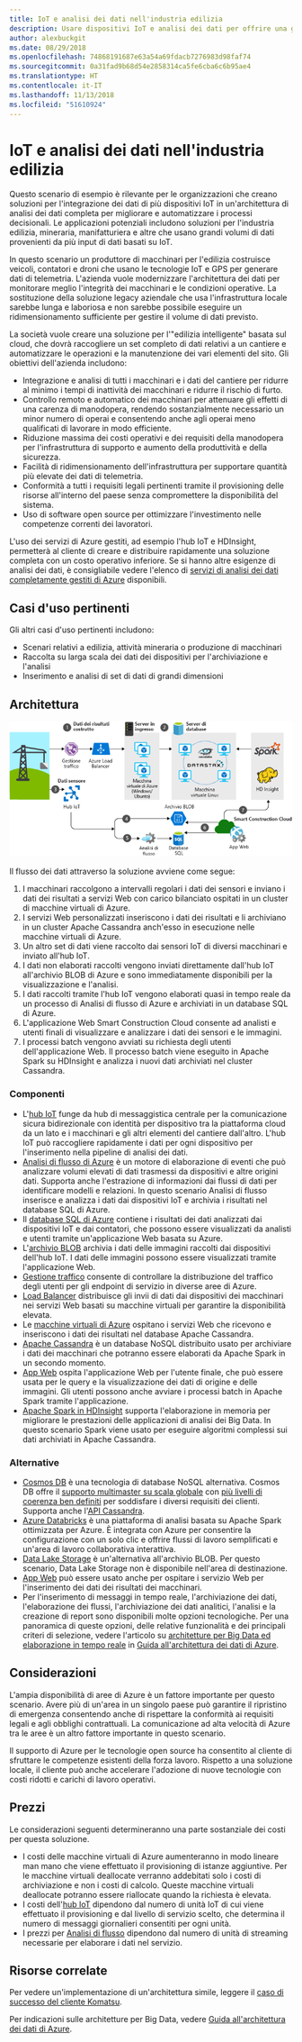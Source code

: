 ```yaml
---
title: IoT e analisi dei dati nell'industria edilizia
description: Usare dispositivi IoT e analisi dei dati per offrire una gestione e un funzionamento completo dei progetti edilizi.
author: alexbuckgit
ms.date: 08/29/2018
ms.openlocfilehash: 74868191687e63a54a69fdacb7276983d98faf74
ms.sourcegitcommit: 0a31fad9b68d54e2858314ca5fe6cba6c6b95ae4
ms.translationtype: HT
ms.contentlocale: it-IT
ms.lasthandoff: 11/13/2018
ms.locfileid: "51610924"
---
```

# <a name="iot-and-data-analytics-in-the-construction-industry"></a>IoT e analisi dei dati nell'industria edilizia

Questo scenario di esempio è rilevante per le organizzazioni che creano soluzioni per l'integrazione dei dati di più dispositivi IoT in un'architettura di analisi dei dati completa per migliorare e automatizzare i processi decisionali. Le applicazioni potenziali includono soluzioni per l'industria edilizia, mineraria, manifatturiera e altre che usano grandi volumi di dati provenienti da più input di dati basati su IoT.

In questo scenario un produttore di macchinari per l'edilizia costruisce veicoli, contatori e droni che usano le tecnologie IoT e GPS per generare dati di telemetria. L'azienda vuole modernizzare l'architettura dei dati per monitorare meglio l'integrità dei macchinari e le condizioni operative. La sostituzione della soluzione legacy aziendale che usa l'infrastruttura locale sarebbe lunga e laboriosa e non sarebbe possibile eseguire un ridimensionamento sufficiente per gestire il volume di dati previsto.

La società vuole creare una soluzione per l'"edilizia intelligente" basata sul cloud, che dovrà raccogliere un set completo di dati relativi a un cantiere e automatizzare le operazioni e la manutenzione dei vari elementi del sito. Gli obiettivi dell'azienda includono:

* Integrazione e analisi di tutti i macchinari e i dati del cantiere per ridurre al minimo i tempi di inattività dei macchinari e ridurre il rischio di furto.
* Controllo remoto e automatico dei macchinari per attenuare gli effetti di una carenza di manodopera, rendendo sostanzialmente necessario un minor numero di operai e consentendo anche agli operai meno qualificati di lavorare in modo efficiente.
* Riduzione massima dei costi operativi e dei requisiti della manodopera per l'infrastruttura di supporto e aumento della produttività e della sicurezza.
* Facilità di ridimensionamento dell'infrastruttura per supportare quantità più elevate dei dati di telemetria.
* Conformità a tutti i requisiti legali pertinenti tramite il provisioning delle risorse all'interno del paese senza compromettere la disponibilità del sistema.
* Uso di software open source per ottimizzare l'investimento nelle competenze correnti dei lavoratori.

L'uso dei servizi di Azure gestiti, ad esempio l'hub IoT e HDInsight, permetterà al cliente di creare e distribuire rapidamente una soluzione completa con un costo operativo inferiore. Se si hanno altre esigenze di analisi dei dati, è consigliabile vedere l'elenco di [servizi di analisi dei dati completamente gestiti di Azure][product-category] disponibili.

## <a name="relevant-use-cases"></a>Casi d'uso pertinenti

Gli altri casi d'uso pertinenti includono:

* Scenari relativi a edilizia, attività mineraria o produzione di macchinari
* Raccolta su larga scala dei dati dei dispositivi per l'archiviazione e l'analisi
* Inserimento e analisi di set di dati di grandi dimensioni

## <a name="architecture"></a>Architettura

![Architettura per IoT e analisi dei dati nell'industria edilizia][architecture]

Il flusso dei dati attraverso la soluzione avviene come segue:

1. I macchinari raccolgono a intervalli regolari i dati dei sensori e inviano i dati dei risultati a servizi Web con carico bilanciato ospitati in un cluster di macchine virtuali di Azure.
2. I servizi Web personalizzati inseriscono i dati dei risultati e li archiviano in un cluster Apache Cassandra anch'esso in esecuzione nelle macchine virtuali di Azure.
3. Un altro set di dati viene raccolto dai sensori IoT di diversi macchinari e inviato all'hub IoT.
4. I dati non elaborati raccolti vengono inviati direttamente dall'hub IoT all'archivio BLOB di Azure e sono immediatamente disponibili per la visualizzazione e l'analisi.
5. I dati raccolti tramite l'hub IoT vengono elaborati quasi in tempo reale da un processo di Analisi di flusso di Azure e archiviati in un database SQL di Azure.
6. L'applicazione Web Smart Construction Cloud consente ad analisti e utenti finali di visualizzare e analizzare i dati dei sensori e le immagini. 
7. I processi batch vengono avviati su richiesta degli utenti dell'applicazione Web. Il processo batch viene eseguito in Apache Spark su HDInsight e analizza i nuovi dati archiviati nel cluster Cassandra. 

### <a name="components"></a>Componenti

* L'[hub IoT](/azure/iot-hub/about-iot-hub) funge da hub di messaggistica centrale per la comunicazione sicura bidirezionale con identità per dispositivo tra la piattaforma cloud da un lato e i macchinari e gli altri elementi del cantiere dall'altro. L'hub IoT può raccogliere rapidamente i dati per ogni dispositivo per l'inserimento nella pipeline di analisi dei dati. 
* [Analisi di flusso di Azure](/azure/stream-analytics/stream-analytics-introduction) è un motore di elaborazione di eventi che può analizzare volumi elevati di dati trasmessi da dispositivi e altre origini dati. Supporta anche l'estrazione di informazioni dai flussi di dati per identificare modelli e relazioni. In questo scenario Analisi di flusso inserisce e analizza i dati dai dispositivi IoT e archivia i risultati nel database SQL di Azure. 
* Il [database SQL di Azure](/azure/sql-database/sql-database-technical-overview) contiene i risultati dei dati analizzati dai dispositivi IoT e dai contatori, che possono essere visualizzati da analisti e utenti tramite un'applicazione Web basata su Azure. 
* L'[archivio BLOB](/azure/storage/blobs/storage-blobs-introduction) archivia i dati delle immagini raccolti dai dispositivi dell'hub IoT. I dati delle immagini possono essere visualizzati tramite l'applicazione Web.
* [Gestione traffico](/azure/traffic-manager/traffic-manager-overview) consente di controllare la distribuzione del traffico degli utenti per gli endpoint di servizio in diverse aree di Azure.
* [Load Balancer](/azure/load-balancer/load-balancer-overview) distribuisce gli invii di dati dai dispositivi dei macchinari nei servizi Web basati su macchine virtuali per garantire la disponibilità elevata.
* Le [macchine virtuali di Azure](/azure/virtual-machines) ospitano i servizi Web che ricevono e inseriscono i dati dei risultati nel database Apache Cassandra.
* [Apache Cassandra](https://cassandra.apache.org) è un database NoSQL distribuito usato per archiviare i dati dei macchinari che potranno essere elaborati da Apache Spark in un secondo momento.
* [App Web](/azure/app-service/app-service-web-overview) ospita l'applicazione Web per l'utente finale, che può essere usata per le query e la visualizzazione dei dati di origine e delle immagini. Gli utenti possono anche avviare i processi batch in Apache Spark tramite l'applicazione.
* [Apache Spark in HDInsight](/azure/hdinsight/spark/apache-spark-overview) supporta l'elaborazione in memoria per migliorare le prestazioni delle applicazioni di analisi dei Big Data. In questo scenario Spark viene usato per eseguire algoritmi complessi sui dati archiviati in Apache Cassandra.


### <a name="alternatives"></a>Alternative

* [Cosmos DB](/azure/cosmos-db/introduction) è una tecnologia di database NoSQL alternativa. Cosmos DB offre il [supporto multimaster su scala globale](/azure/cosmos-db/multi-region-writers) con [più livelli di coerenza ben definiti](/azure/cosmos-db/consistency-levels) per soddisfare i diversi requisiti dei clienti. Supporta anche l'[API Cassandra](/azure/cosmos-db/cassandra-introduction). 
* [Azure Databricks](/azure/azure-databricks/what-is-azure-databricks) è una piattaforma di analisi basata su Apache Spark ottimizzata per Azure. È integrata con Azure per consentire la configurazione con un solo clic e offrire flussi di lavoro semplificati e un'area di lavoro collaborativa interattiva.
* [Data Lake Storage](/azure/storage/data-lake-storage) è un'alternativa all'archivio BLOB. Per questo scenario, Data Lake Storage non è disponibile nell'area di destinazione.
* [App Web](/azure/app-service) può essere usato anche per ospitare i servizio Web per l'inserimento dei dati dei risultati dei macchinari.
* Per l'inserimento di messaggi in tempo reale, l'archiviazione dei dati, l'elaborazione dei flussi, l'archiviazione dei dati analitici, l'analisi e la creazione di report sono disponibili molte opzioni tecnologiche. Per una panoramica di queste opzioni, delle relative funzionalità e dei principali criteri di selezione, vedere l'articolo su [architetture per Big Data ed elaborazione in tempo reale](/azure/architecture/data-guide/technology-choices/real-time-ingestion) in [Guida all'architettura dei dati di Azure](/azure/architecture/data-guide).

## <a name="considerations"></a>Considerazioni

L'ampia disponibilità di aree di Azure è un fattore importante per questo scenario. Avere più di un'area in un singolo paese può garantire il ripristino di emergenza consentendo anche di rispettare la conformità ai requisiti legali e agli obblighi contrattuali. La comunicazione ad alta velocità di Azure tra le aree è un altro fattore importante in questo scenario.

Il supporto di Azure per le tecnologie open source ha consentito al cliente di sfruttare le competenze esistenti della forza lavoro. Rispetto a una soluzione locale, il cliente può anche accelerare l'adozione di nuove tecnologie con costi ridotti e carichi di lavoro operativi. 

## <a name="pricing"></a>Prezzi

Le considerazioni seguenti determineranno una parte sostanziale dei costi per questa soluzione.

* I costi delle macchine virtuali di Azure aumenteranno in modo lineare man mano che viene effettuato il provisioning di istanze aggiuntive. Per le macchine virtuali deallocate verranno addebitati solo i costi di archiviazione e non i costi di calcolo. Queste macchine virtuali deallocate potranno essere riallocate quando la richiesta è elevata.
* I costi dell'[hub IoT](https://azure.microsoft.com/pricing/details/iot-hub) dipendono dal numero di unità IoT di cui viene effettuato il provisioning e dal livello di servizio scelto, che determina il numero di messaggi giornalieri consentiti per ogni unità. 
* I prezzi per [Analisi di flusso](https://azure.microsoft.com/pricing/details/stream-analytics) dipendono dal numero di unità di streaming necessarie per elaborare i dati nel servizio.

## <a name="related-resources"></a>Risorse correlate

Per vedere un'implementazione di un'architettura simile, leggere il [caso di successo del cliente Komatsu][customer-story].

Per indicazioni sulle architetture per Big Data, vedere [Guida all'architettura dei dati di Azure](/azure/architecture/data-guide).

<!-- links -->
[product-category]: https://azure.microsoft.com/product-categories/analytics/
[customer-site]: https://home.komatsu/en/
[customer-story]: https://customers.microsoft.com/story/komatsu-manufacturing-azure-iot-hub-japan
[architecture]: ./media/architecture-big-data-with-iot.png
